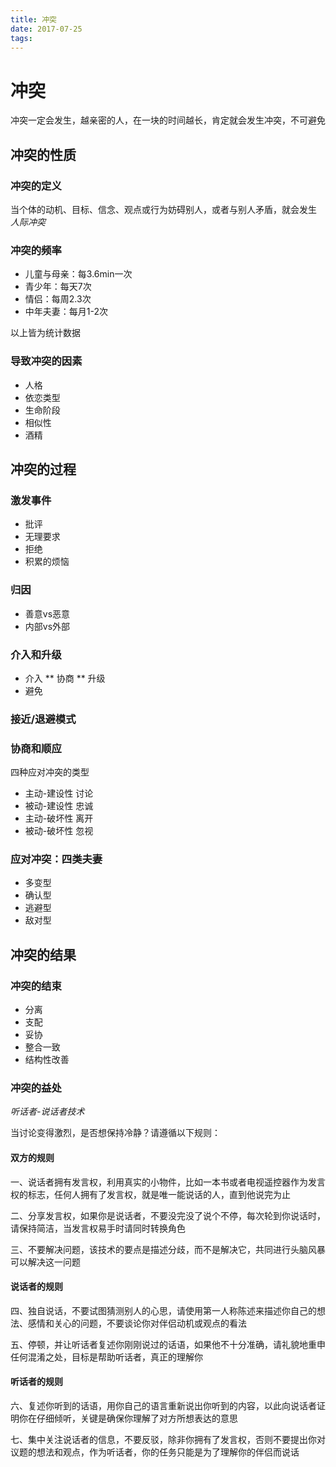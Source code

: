 ```yaml
---
title: 冲突
date: 2017-07-25
tags:
---
```


# 冲突


冲突一定会发生，越亲密的人，在一块的时间越长，肯定就会发生冲突，不可避免

## 冲突的性质

### 冲突的定义

当个体的动机、目标、信念、观点或行为妨碍别人，或者与别人矛盾，就会发生 *人际冲突*

### 冲突的频率

* 儿童与母亲：每3.6min一次
* 青少年：每天7次
* 情侣：每周2.3次
* 中年夫妻：每月1-2次

以上皆为统计数据

### 导致冲突的因素

* 人格
* 依恋类型
* 生命阶段
* 相似性
* 酒精

## 冲突的过程

### 激发事件

* 批评
* 无理要求
* 拒绝
* 积累的烦恼

### 归因

* 善意vs恶意
* 内部vs外部

### 介入和升级

* 介入
** 协商
** 升级
* 避免

### 接近/退避模式

### 协商和顺应

四种应对冲突的类型

* 主动-建设性 讨论
* 被动-建设性 忠诚
* 主动-破坏性 离开
* 被动-破坏性 忽视

### 应对冲突：四类夫妻

* 多变型
* 确认型
* 逃避型
* 敌对型

## 冲突的结果

### 冲突的结束

* 分离
* 支配
* 妥协
* 整合一致
* 结构性改善

### 冲突的益处

*听话者-说话者技术*

当讨论变得激烈，是否想保持冷静？请遵循以下规则：

#### 双方的规则

一、说话者拥有发言权，利用真实的小物件，比如一本书或者电视遥控器作为发言权的标志，任何人拥有了发言权，就是唯一能说话的人，直到他说完为止

二、分享发言权，如果你是说话者，不要没完没了说个不停，每次轮到你说话时，请保持简洁，当发言权易手时请同时转换角色

三、不要解决问题，该技术的要点是描述分歧，而不是解决它，共同进行头脑风暴可以解决这一问题

#### 说话者的规则

四、独自说话，不要试图猜测别人的心思，请使用第一人称陈述来描述你自己的想法、感情和关心的问题，不要谈论你对伴侣动机或观点的看法

五、停顿，并让听话者复述你刚刚说过的话语，如果他不十分准确，请礼貌地重申任何混淆之处，目标是帮助听话者，真正的理解你

#### 听话者的规则

六、复述你听到的话语，用你自己的语言重新说出你听到的内容，以此向说话者证明你在仔细倾听，关键是确保你理解了对方所想表达的意思

七、集中关注说话者的信息，不要反驳，除非你拥有了发言权，否则不要提出你对议题的想法和观点，作为听话者，你的任务只能是为了理解你的伴侣而说话
